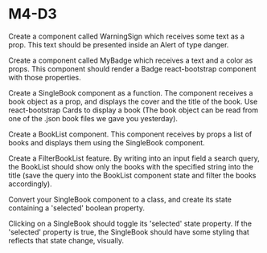 # M4-D3





Create a component called WarningSign which receives some text as a prop. This text should be presented inside an Alert of type danger.

Create a component called MyBadge which receives a text and a color as props. This component should render a Badge react-bootstrap component with those properties.

Create a SingleBook component as a function. The component receives a book object as a prop, and displays the cover and the title of the book. Use react-bootstrap Cards to display a book (The book object can be read from one of the .json book files we gave you yesterday).

Create a BookList component. This component receives by props a list of books and displays them using the SingleBook component.

Create a FilterBookList feature. By writing into an input field a search query, the BookList should show only the books with the specified string into the title (save the query into the BookList component state and filter the books accordingly).

Convert your SingleBook component to a class, and create its state containing a 'selected' boolean property.

Clicking on a SingleBook should toggle its 'selected' state property. If the 'selected' property is true, the SingleBook should have some styling that reflects that state change, visually.

